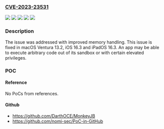 ### [CVE-2023-23531](https://cve.mitre.org/cgi-bin/cvename.cgi?name=CVE-2023-23531)
![](https://img.shields.io/static/v1?label=Product&message=iOS%20and%20iPadOS&color=blue)
![](https://img.shields.io/static/v1?label=Product&message=macOS&color=blue)
![](https://img.shields.io/static/v1?label=Version&message=%3C%2013.2%20&color=brighgreen)
![](https://img.shields.io/static/v1?label=Version&message=%3C%2016.3%20&color=brighgreen)
![](https://img.shields.io/static/v1?label=Vulnerability&message=An%20app%20may%20be%20able%20to%20execute%20arbitrary%20code%20out%20of%20its%20sandbox%20or%20with%20certain%20elevated%20privileges&color=brighgreen)

### Description

The issue was addressed with improved memory handling. This issue is fixed in macOS Ventura 13.2, iOS 16.3 and iPadOS 16.3. An app may be able to execute arbitrary code out of its sandbox or with certain elevated privileges.

### POC

#### Reference
No PoCs from references.

#### Github
- https://github.com/DarthOCE/MonkeyJB
- https://github.com/nomi-sec/PoC-in-GitHub

